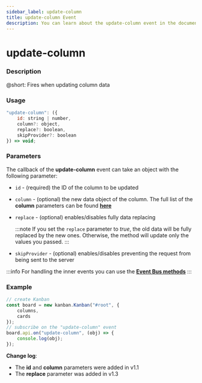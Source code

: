 ```yaml
---
sidebar_label: update-column
title: update-column Event
description: You can learn about the update-column event in the documentation of the DHTMLX JavaScript Kanban library. Browse developer guides and API reference, try out code examples and live demos, and download a free 30-day evaluation version of DHTMLX Kanban.
---
```


# update-column

### Description

@short: Fires when updating column data

### Usage

~~~jsx {}
"update-column": ({
    id: string | number,
    column?: object,
    replace?: boolean,
    skipProvider?: boolean
}) => void;
~~~

### Parameters

The callback of the **update-column** event can take an object with the following parameter:

- `id` - (required) the ID of the column to be updated
- `column` - (optional) the new data object of the column. The full list of the **column** parameters can be found [**here**](api/config/js_kanban_columns_config.md)
- `replace` - (optional) enables/disables fully data replacing

    :::note
    If you set the `replace` parameter to *true*, the old data will be fully replaced by the new ones. Otherwise, the method will update only the values you passed.
    :::

- `skipProvider` - (optional) enables/disables preventing the request from being sent to the server

:::info
For handling the inner events you can use the [**Event Bus methods**](api/overview/main_overview.md/#event-bus-methods)
:::

### Example

~~~jsx {7-9}
// create Kanban
const board = new kanban.Kanban("#root", {
    columns,
    cards
});
// subscribe on the "update-column" event
board.api.on("update-column", (obj) => {
    console.log(obj);
});
~~~

**Change log**:
- The **id** and **column** parameters were added in v1.1
- The **replace** parameter was added in v1.3